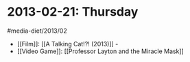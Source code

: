 #  2013-02-21: Thursday
#media-diet/2013/02

* [[Film]]: [[A Talking Cat!?! (2013)]] -
* [[Video Game]]: [[Professor Layton and the Miracle Mask]]